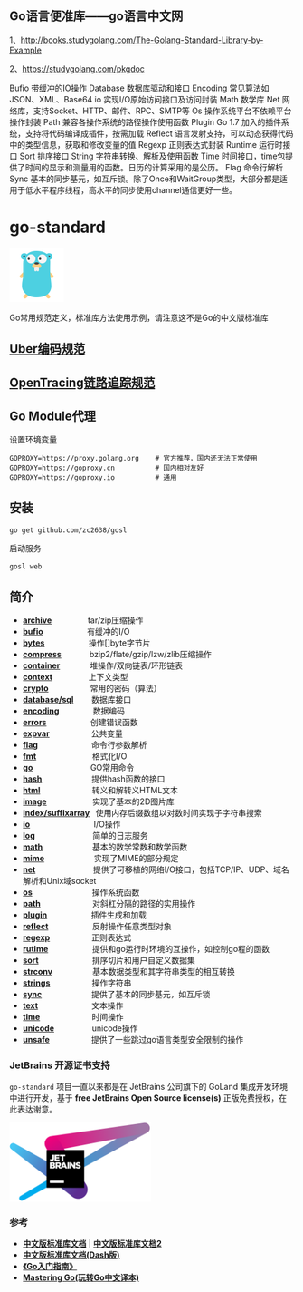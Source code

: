 ## Go语言便准库——go语言中文网 ##
1、http://books.studygolang.com/The-Golang-Standard-Library-by-Example

2、https://studygolang.com/pkgdoc

Bufio	带缓冲的IO操作
Database	数据库驱动和接口
Encoding	常见算法如JSON、XML、Base64
io	实现I/O原始访问接口及访问封装
Math	数学库
Net	网络库，支持Socket、HTTP、邮件、RPC、SMTP等
Os	操作系统平台不依赖平台操作封装
Path	兼容各操作系统的路径操作使用函数
Plugin	Go 1.7 加入的插件系统，支持将代码编译成插件，按需加载
Reflect	语言发射支持，可以动态获得代码中的类型信息，获取和修改变量的值
Regexp	正则表达式封装
Runtime	运行时接口
Sort	排序接口
String	字符串转换、解析及使用函数
Time	时间接口，time包提供了时间的显示和测量用的函数。日历的计算采用的是公历。
Flag	命令行解析
Sync	基本的同步基元，如互斥锁。除了Once和WaitGroup类型，大部分都是适用于低水平程序线程，高水平的同步使用channel通信更好一些。

# go-standard 
![Go](https://raw.githubusercontent.com/zc2638/material/master/go/go.png)

Go常用规范定义，标准库方法使用示例，请注意这不是Go的中文版标准库

## [Uber编码规范](https://github.com/zc2638/go-standard/tree/master/style.md)
## <a href="https://github.com/opentracing-contrib/opentracing-specification-zh/blob/master/specification.md" target="_blank">OpenTracing链路追踪规范</a>

## Go Module代理
设置环境变量
```
GOPROXY=https://proxy.golang.org    # 官方推荐，国内还无法正常使用
GOPROXY=https://goproxy.cn          # 国内相对友好
GOPROXY=https://goproxy.io          # 通用
```

## 安装
```
go get github.com/zc2638/gosl
```
启动服务
```
gosl web
```

## 简介

- [**archive**](https://github.com/zc2638/go-standard/tree/master/src/archive) &emsp;&emsp;&emsp;&emsp; tar/zip压缩操作
- [**bufio**](https://github.com/zc2638/go-standard/tree/master/src/bufio) &emsp;&emsp;&emsp;&emsp;&emsp; 有缓冲的I/O
- [**bytes**](https://github.com/zc2638/go-standard/tree/master/src/bytes) &emsp;&emsp;&emsp;&emsp;&emsp; 操作[]byte字节片
- [**compress**](https://github.com/zc2638/go-standard/tree/master/src/compress) &emsp;&emsp;&emsp; bzip2/flate/gzip/lzw/zlib压缩操作
- [**container**](https://github.com/zc2638/go-standard/tree/master/src/container) &emsp;&emsp;&emsp;&ensp;堆操作/双向链表/环形链表
- [**context**](https://github.com/zc2638/go-standard/tree/master/src/context) &emsp;&emsp;&emsp;&emsp;&nbsp;上下文类型
- [**crypto**](https://github.com/zc2638/go-standard/tree/master/src/crypto) &emsp;&emsp;&emsp;&emsp;&emsp;常用的密码（算法）
- [**database/sql**](https://github.com/zc2638/go-standard/tree/master/src/database/sql) &emsp;&emsp;数据库接口
- [**encoding**](https://github.com/zc2638/go-standard/tree/master/src/encoding) &emsp;&emsp;&emsp;&emsp;数据编码
- [**errors**](https://github.com/zc2638/go-standard/tree/master/src/errors) &emsp;&emsp;&emsp;&emsp;&emsp; 创建错误函数
- [**expvar**](https://github.com/zc2638/go-standard/tree/master/src/expvar) &emsp;&emsp;&emsp;&emsp;&emsp;公共变量
- [**flag**](https://github.com/zc2638/go-standard/tree/master/src/flag) &emsp;&emsp;&emsp;&emsp;&emsp;&emsp;&ensp;命令行参数解析
- [**fmt**](https://github.com/zc2638/go-standard/tree/master/src/fmt) &emsp;&emsp;&emsp;&emsp;&emsp;&emsp;&ensp; 格式化I/O
- [**go**](https://github.com/zc2638/go-standard/tree/master/src/go) &emsp;&emsp;&emsp;&emsp;&emsp;&emsp;&emsp;GO常用命令
- [**hash**](https://github.com/zc2638/go-standard/tree/master/src/hash) &emsp;&emsp;&emsp;&emsp;&emsp;&emsp;提供hash函数的接口
- [**html**](https://github.com/zc2638/go-standard/tree/master/src/html) &emsp;&emsp;&emsp;&emsp;&emsp;&emsp; 转义和解转义HTML文本
- [**image**](https://github.com/zc2638/go-standard/tree/master/src/image) &emsp;&emsp;&emsp;&emsp;&emsp;&ensp;实现了基本的2D图片库
- [**index/suffixarray**](https://github.com/zc2638/go-standard/tree/master/src/index/suffixarray) &ensp;使用内存后缀数组以对数时间实现子字符串搜索
- [**io**](https://github.com/zc2638/go-standard/tree/master/src/io) &emsp;&emsp;&emsp;&emsp;&emsp;&emsp;&emsp;&ensp; I/O操作
- [**log**](https://github.com/zc2638/go-standard/tree/master/src/log) &emsp;&emsp;&emsp;&emsp;&emsp;&emsp;&emsp;简单的日志服务
- [**math**](https://github.com/zc2638/go-standard/tree/master/src/math) &emsp;&emsp;&emsp;&emsp;&emsp;&emsp;基本的数学常数和数学函数
- [**mime**](https://github.com/zc2638/go-standard/tree/master/src/mime) &emsp;&emsp;&emsp;&emsp;&emsp;&emsp;实现了MIME的部分规定
- [**net**](https://github.com/zc2638/go-standard/tree/master/src/net) &emsp;&emsp;&emsp;&emsp;&emsp;&emsp;&emsp;提供了可移植的网络I/O接口，包括TCP/IP、UDP、域名解析和Unix域socket
- [**os**](https://github.com/zc2638/go-standard/tree/master/src/os) &emsp;&emsp;&emsp;&emsp;&emsp;&emsp;&emsp; 操作系统函数
- [**path**](https://github.com/zc2638/go-standard/tree/master/src/path) &emsp;&emsp;&emsp;&emsp;&emsp;&emsp; 对斜杠分隔的路径的实用操作
- [**plugin**](https://github.com/zc2638/go-standard/tree/master/src/plugin) &emsp;&emsp;&emsp;&emsp;&emsp; 插件生成和加载
- [**reflect**](https://github.com/zc2638/go-standard/tree/master/src/reflect) &emsp;&emsp;&emsp;&emsp;&emsp; 反射操作任意类型对象
- [**regexp**](https://github.com/zc2638/go-standard/tree/master/src/regexp) &emsp;&emsp;&emsp;&emsp;&emsp;正则表达式
- [**rutime**](https://github.com/zc2638/go-standard/tree/master/src/runtime) &emsp;&emsp;&emsp;&emsp;&emsp;&nbsp;提供和go运行时环境的互操作，如控制go程的函数
- [**sort**](https://github.com/zc2638/go-standard/tree/master/src/sort) &emsp;&emsp;&emsp;&emsp;&emsp;&emsp;&ensp;排序切片和用户自定义数据集
- [**strconv**](https://github.com/zc2638/go-standard/tree/master/src/strconv) &emsp;&emsp;&emsp;&emsp;&ensp; 基本数据类型和其字符串类型的相互转换
- [**strings**](https://github.com/zc2638/go-standard/tree/master/src/strings) &emsp;&emsp;&emsp;&emsp;&emsp;操作字符串
- [**sync**](https://github.com/zc2638/go-standard/tree/master/src/sync) &emsp;&emsp;&emsp;&emsp;&emsp;&emsp;提供了基本的同步基元，如互斥锁
- [**text**](https://github.com/zc2638/go-standard/tree/master/src/text) &emsp;&emsp;&emsp;&emsp;&emsp;&emsp;&ensp;文本操作
- [**time**](https://github.com/zc2638/go-standard/tree/master/src/time) &emsp;&emsp;&emsp;&emsp;&emsp;&emsp; 时间操作
- [**unicode**](https://github.com/zc2638/go-standard/tree/master/src/unicode) &emsp;&emsp;&emsp;&emsp;&ensp;unicode操作
- [**unsafe**](https://github.com/zc2638/go-standard/tree/master/src/unsafe) &emsp;&emsp;&emsp;&emsp;&emsp;提供了一些跳过go语言类型安全限制的操作

### JetBrains 开源证书支持

`go-standard` 项目一直以来都是在 JetBrains 公司旗下的 GoLand 集成开发环境中进行开发，基于 **free JetBrains Open Source license(s)** 正版免费授权，在此表达谢意。

<a href="https://www.jetbrains.com/?from=go-standard" target="_blank"><img src="https://raw.githubusercontent.com/zc2638/material/master/jetbrains/jetbrains.png" width="250" align="middle"/></a>


### 参考

- [**中文版标准库文档**](https://studygolang.com/pkgdoc) | [**中文版标准库文档2**](http://www.php.cn/manual/view/35126.html)
- [**中文版标准库文档(Dash版)**](https://github.com/taigacute/GoDoc-CN)
- [**《Go入门指南》**](https://github.com/unknwon/the-way-to-go_ZH_CN)
- [**Mastering Go(玩转Go中文译本)**](https://github.com/hantmac/Mastering_Go_ZH_CN)